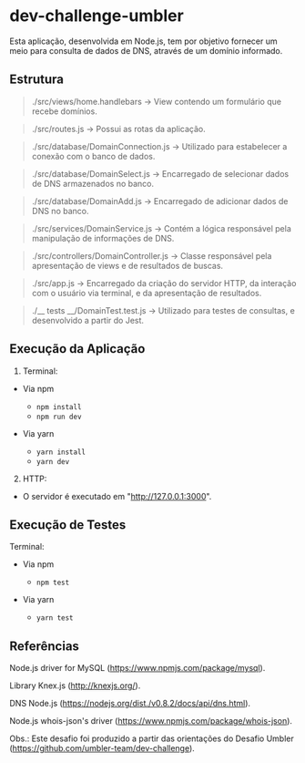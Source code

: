 # dev-challenge-umbler
Esta aplicação, desenvolvida em Node.js, tem por objetivo fornecer um meio para consulta de dados de DNS, através de um domínio informado.



## Estrutura
> ./src/views/home.handlebars -> View contendo um formulário que recebe domínios.

> ./src/routes.js -> Possui as rotas da aplicação.

> ./src/database/DomainConnection.js -> Utilizado para estabelecer a conexão com o banco de dados.

> ./src/database/DomainSelect.js -> Encarregado de selecionar dados de DNS armazenados no banco.

> ./src/database/DomainAdd.js -> Encarregado de adicionar dados de DNS no banco.

> ./src/services/DomainService.js -> Contém a lógica responsável pela manipulação de informações de DNS.

> ./src/controllers/DomainController.js -> Classe responsável pela apresentação de views e de resultados de buscas.

> ./src/app.js -> Encarregado da criação do servidor HTTP, da interação com o usuário via terminal, e da apresentação de resultados.

> ./__ tests __/DomainTest.test.js -> Utilizado para testes de consultas, e desenvolvido a partir do Jest.



## Execução da Aplicação
1. Terminal:

  - Via npm

    - ```npm install``` 
    - ```npm run dev```

  - Via yarn
    
    - ```yarn install```
    - ```yarn dev```


2. HTTP:

  - O servidor é executado em "http://127.0.0.1:3000".



## Execução de Testes
Terminal:

  - Via npm

    - ```npm test```

  - Via yarn

    - ```yarn test```



## Referências
Node.js driver for MySQL (https://www.npmjs.com/package/mysql).

Library Knex.js (http://knexjs.org/).

DNS Node.js (https://nodejs.org/dist./v0.8.2/docs/api/dns.html).

Node.js whois-json's driver (https://www.npmjs.com/package/whois-json).


Obs.: Este desafio foi produzido a partir das orientações do Desafio Umbler (https://github.com/umbler-team/dev-challenge).
